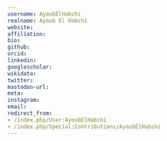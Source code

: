 ```yaml
---
username: AyoubElHabchi
realname: Ayoub El Habchi
website: 
affiliation: 
bio: 
github: 
orcid: 
linkedin: 
googlescholar: 
wikidata: 
twitter: 
mastodon-url: 
meta:
instagram:
email:
redirect_from:
- /index.php/User:AyoubElHabchi
- /index.php/Special:Contributions/AyoubElHabchi
---
```

